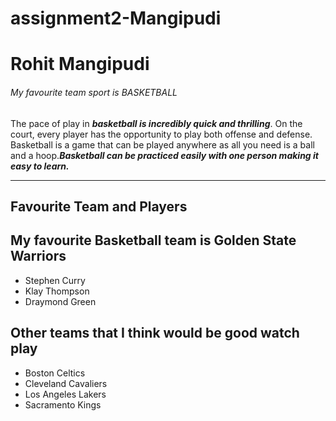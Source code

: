 # assignment2-Mangipudi
# Rohit Mangipudi  
###### My favourite team sport is BASKETBALL

The pace of play in ***basketball is incredibly quick and thrilling***. On the court, every player has the opportunity to play both offense and defense. Basketball is a game that can be played anywhere as all you need is a ball and a hoop.***Basketball can be practiced easily with one person making it easy to learn.***

---------------------
## Favourite Team and Players

## My favourite Basketball team is Golden State Warriors

- Stephen Curry
- Klay Thompson
- Draymond Green

## Other teams that I think would be good watch play
* Boston Celtics
* Cleveland Cavaliers
* Los Angeles Lakers
* Sacramento Kings




